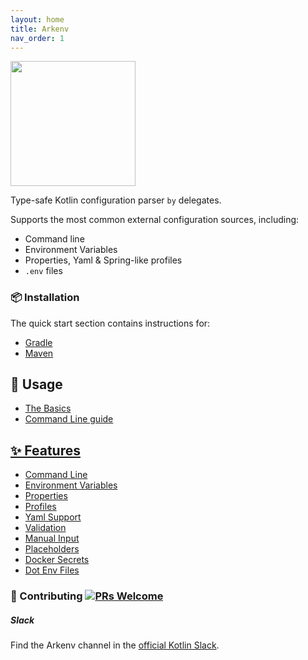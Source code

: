 ```yaml
---
layout: home
title: Arkenv
nav_order: 1
---
```


<img src="{{ site.url }}{{ site.baseurl }}/arkenv_logo.png?raw=true" width="200">


Type-safe Kotlin configuration parser `by` delegates.

Supports the most common external configuration sources, including:
* Command line
* Environment Variables
* Properties, Yaml & Spring-like profiles
* `.env` files

### 📦 Installation
The quick start section contains instructions for:
* [Gradle]({{site.baseurl}}/quick-start/gradle)
* [Maven]({{site.baseurl}}/quick-start/maven)

## 🔨 Usage
* [The Basics]({{site.baseurl}}guides/the-basics)
* [Command Line guide]({{site.baseurl}}guides/command-line)

## [✨ Features]({{site.baseurl}}features/features)
* [Command Line]({{site.baseurl}}features/command-line)
* [Environment Variables]({{site.baseurl}}features/environment-variables)
* [Properties]({{site.baseurl}}features/properties)
* [Profiles]({{site.baseurl}}features/profiles)
* [Yaml Support]({{site.baseurl}}features/yaml)
* [Validation]({{site.baseurl}}features/validation)
* [Manual Input]({{site.baseurl}}features/manual-input)
* [Placeholders]({{site.baseurl}}features/placeholders)
* [Docker Secrets]({{site.baseurl}}features/docker-secrets)
* [Dot Env Files]({{site.baseurl}}features/dot-env-files)


### 🤝 Contributing [![PRs Welcome](https://img.shields.io/badge/PRs-welcome-brightgreen.svg?style=flat-square)](http://makeapullrequest.com)

##### Slack
Find the Arkenv channel in the [official Kotlin Slack](https://kotlinlang.slack.com/messages/CGF74HD19/).

